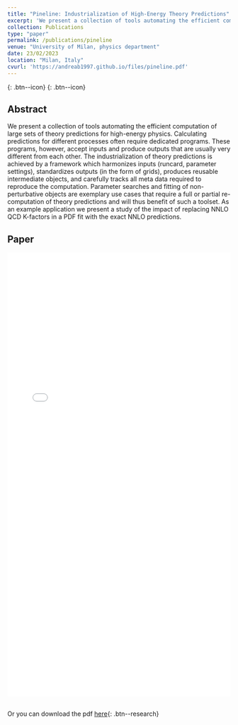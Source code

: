 ```yaml
---
title: "Pineline: Industrialization of High-Energy Theory Predictions"
excerpt: 'We present a collection of tools automating the efficient computation of large sets of theory predictions for high-energy physics. Calculating predictions for different processes often require dedicated programs. These programs, however, accept inputs and produce outputs that are usually very different from each other. The industrialization of theory predictions is achieved by a framework which harmonizes inputs (runcard, parameter settings), standardizes outputs (in the form of grids), produces reusable intermediate objects, and carefully tracks all meta data required to reproduce the computation. Parameter searches and fitting of non-perturbative objects are exemplary use cases that require a full or partial re-computation of theory predictions and will thus benefit of such a toolset. As an example application we present a study of the impact of replacing NNLO QCD K-factors in a PDF fit with the exact NNLO predictions.'
collection: Publications
type: "paper"
permalink: /publications/pineline
venue: "University of Milan, physics department"
date: 23/02/2023
location: "Milan, Italy"
cvurl: 'https://andreab1997.github.io/files/pineline.pdf'
---
```


[<i class="ai ai-arxiv" width="50" height="50"></i>](https://arxiv.org/abs/2302.12124){: .btn--icon}
[<i class="ai ai-inspire" width="50" height="50"></i>](https://inspirehep.net/literature/2635876){: .btn--icon}

Abstract
--------

We present a collection of tools automating the efficient computation of large sets of theory predictions for high-energy physics. Calculating predictions for different processes often require dedicated programs. These programs, however, accept inputs and produce outputs that are usually very different from each other. The industrialization of theory predictions is achieved by a framework which harmonizes inputs (runcard, parameter settings), standardizes outputs (in the form of grids), produces reusable intermediate objects, and carefully tracks all meta data required to reproduce the computation. Parameter searches and fitting of non-perturbative objects are exemplary use cases that require a full or partial re-computation of theory predictions and will thus benefit of such a toolset. As an example application we present a study of the impact of replacing NNLO QCD K-factors in a PDF fit with the exact NNLO predictions.

Paper
-----


<iframe src="../files/pineline.pdf" style="width:100%; height:1000px;" frameborder="0"></iframe>

\
Or you can download the pdf [here](https://andreab1997.github.io/files/pineline.pdf){: .btn--research}
